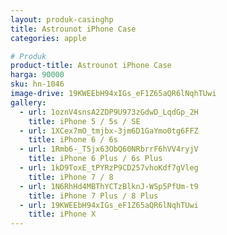 ```yaml
---
layout: produk-casinghp
title: Astrounot iPhone Case
categories: apple

# Produk
product-title: Astrounot iPhone Case
harga: 90000
sku: hn-1046
image-drive: 19KWEEbH94xIGs_eF1Z65aQR6lNqhTUwi
gallery:
  - url: 1oznV4snsA2ZDP9U973zGdwD_LqdGp_2H
    title: iPhone 5 / 5s / SE
  - url: 1XCex7mO_tmjbx-3jm6D1GaYmo0tg6FFZ
    title: iPhone 6 / 6s
  - url: 1Rmb6-_T5jx63ObQ60NRbrrF6hVV4ryjV
    title: iPhone 6 Plus / 6s Plus
  - url: 1kD9ToxE_tPYRzP9CD257vhoKdf7gVleg
    title: iPhone 7 / 8
  - url: 1N6RhHd4MBThYCTzBlknJ-WSp5PfUm-t9
    title: iPhone 7 Plus / 8 Plus
  - url: 19KWEEbH94xIGs_eF1Z65aQR6lNqhTUwi
    title: iPhone X
---
```


